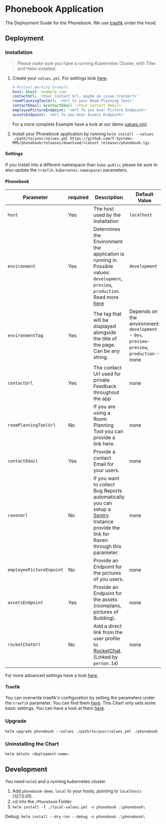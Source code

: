 # Phonebook Application

The Deployment Guide for the Phonebook.
We use [traefik](https://traefik.io/) under the hood.

## Deployment

### Installation

> Please make sure you have a running Kubernetes Cluster, with Tiller and Helm installed.

1. Create your `values.yml`. For settings look [here](#Settings).

   ```yml
   # Minimal Working Example
   host: &host 'example.com'
   contactUrl: '<Your Contact Url, maybe an issue tracker?>'
   roomPlanningToolUrl: '<Url to your Room Planning Tool>'
   contactEmail: &contactEmail '<Your Contact Email>'
   employeePictureEndpoint: '<Url To you User Picture Endpoint>'
   assetsEndpoint: '<Url To you User Assets Endpoint>'
   ```

   For a more complete Example have a look at our demo [values.yml](../demo/values.yml).

2. Install your Phonebook application by running `helm install --values ./path/to/your/values.yml https://github.com/T-Systems-MMS/phonebook/releases/download/<latest release>/phonebook.tgz`

#### Settings

If you install into a different namespace than `kube-public` please be sure to also update the `traefik.kubernetes.namespaces` parameters.

#### Phonebook

| Parameter                | required | Description                                                                                                                                                                                          | Default Value                                                                                | Example                                             |
| ------------------------ | -------- | ---------------------------------------------------------------------------------------------------------------------------------------------------------------------------------------------------- | -------------------------------------------------------------------------------------------- | --------------------------------------------------- |
| `host`                   | Yes      | The host used by the installation                                                                                                                                                                    | `localhost`                                                                                  | `domain.com`                                        |
| `environment`            | Yes      | Determines the Environment the application is running in. Possible values: `development`, `preview`, `production`. Read more [here](..\Phonebook.Frontend\src\environments\EnvironmentInterfaces.ts) | `development`                                                                                | `production`                                        |
| `environmentTag`         | Yes      | The tag that will be displayed alongside the title of the page. Can be any string.                                                                                                                   | Depends on the environment: `development` - `dev`, `preview`- `preview`, `production` - none | `demo-label`                                        |
| `contactUrl`             | Yes      | The contact Url used for private Feedback throughout the app                                                                                                                                         | none                                                                                         | `https://github.com/T-Systems-MMS/phonebook/issues` |
| `roomPlanningToolUrl`    | No       | If you are using a Room Planning Tool you can provide a link here.                                                                                                                                   | none                                                                                         | `https://room.tool.com`                             |
| `contactEmail`           | Yes      | Provide a contact Email for your users.                                                                                                                                                              | none                                                                                         | `help@here.com`                                     |
| `ravenUrl`               | No       | If you want to collect Bug Reports automatically you can setup a [Sentry](https://sentry.io/) Instance provide the link for Raven through this parameter.                                            | none                                                                                         | `https://<key>@sentry.io/<project>`                 |
| `employeePictureEnpoint` | No       | Provide an Endpoint for the pictures of you users.                                                                                                                                                   | none                                                                                         | `https://employee.pictures.com`                     |
| `assetsEndpoint`         | Yes      | Provide an Endpoint for the assets (roomplans, pictures of Building).                                                                                                                                | none                                                                                         | `https://assets.company.com`                        |
| `rocketChatUrl`          | No       | Add a direct link from the user profile to [RocketChat](https://rocket.chat/). (Linked by `person.Id`)                                                                                               | none                                                                                         | `https://rocketchat.yourcompany.com`                |

For more advanced settings have a look [here](phonebook/values.yaml).

#### Traefik

You can overwrite traefik's configuration by setting the parameters under the `traefik` parameter. You can find them [here](https://github.com/helm/charts/tree/master/stable/traefik).
This Chart only sets some basic settings. You can have a look at them [here](phonebook/values.yaml).

### Upgrade

`helm upgrade phonebook --values ./path/to/your/values.yml ./phonebook`

### Uninstalling the Chart

```bash
helm delete <deployment-name>
```

## Development

You need `helm3` and a running kubernetes cluster.

1. Add `phonebook-demo.local` to your hosts, pointing to `localhosts` (127.0.01).
2. cd into the `/Phonebook` Folder
3. `helm install -f ./local-values.yml -n phonebook .\phonebook\`

Debug: `helm install --dry-run --debug -n phonebook .\phonebook\`
